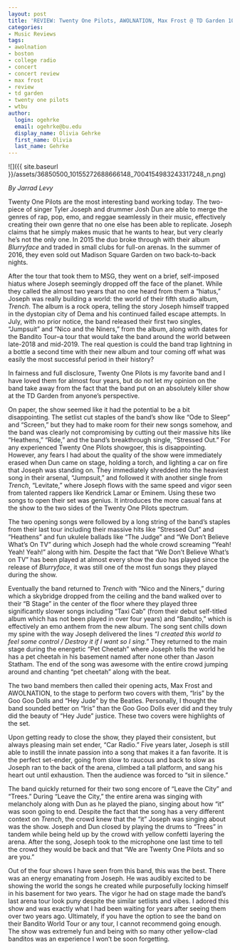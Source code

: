 ```yaml
---
layout: post
title: 'REVIEW: Twenty One Pilots, AWOLNATION, Max Frost @ TD Garden 10/26'
categories:
- Music Reviews
tags:
- awolnation
- boston
- college radio
- concert
- concert review
- max frost
- review
- td garden
- twenty one pilots
- wtbu
author:
  login: ogehrke
  email: ogehrke@bu.edu
  display_name: Olivia Gehrke
  first_name: Olivia
  last_name: Gehrke
---
```

![]({{ site.baseurl }}/assets/36850500_10155272688666148_7004154983243317248_n.png)

_By Jarrad Levy_

Twenty One Pilots are the most interesting band working today. The two-piece of singer Tyler Joseph and drummer Josh Dun are able to merge the genres of rap, pop, emo, and reggae seamlessly in their music, effectively creating their own genre that no one else has been able to replicate. Joseph claims that he simply makes music that he wants to hear, but very clearly he’s not the only one. In 2015 the duo broke through with their album _Blurryface_ and traded in small clubs for full-on arenas. In the summer of 2016, they even sold out Madison Square Garden on two back-to-back nights.

After the tour that took them to MSG, they went on a brief, self-imposed hiatus where Joseph seemingly dropped off the face of the planet. While they called the almost two years that no one heard from them a “hiatus,” Joseph was really building a world: the world of their fifth studio album, _Trench_. The album is a rock opera, telling the story Joseph himself trapped in the dystopian city of Dema and his continued failed escape attempts. In July, with no prior notice, the band released their first two singles, “Jumpsuit” and “Nico and the Niners,” from the album, along with dates for the Bandito Tour–a tour that would take the band around the world between late-2018 and mid-2019. The real question is could the band trap lightning in a bottle a second time with their new album and tour coming off what was easily the most successful period in their history?

In fairness and full disclosure, Twenty One Pilots is my favorite band and I have loved them for almost four years, but do not let my opinion on the band take away from the fact that the band put on an absolutely killer show at the TD Garden from anyone’s perspective.

On paper, the show seemed like it had the potential to be a bit disappointing. The setlist cut staples of the band’s show like “Ode to Sleep” and “Screen,” but they had to make room for their new songs somehow, and the band was clearly not compromising by cutting out their massive hits like “Heathens,” “Ride,” and the band’s breakthrough single, “Stressed Out.” For any experienced Twenty One Pilots showgoer, this is disappointing. However, any fears I had about the quality of the show were immediately erased when Dun came on stage, holding a torch, and lighting a car on fire that Joseph was standing on. They immediately shredded into the heaviest song in their arsenal, “Jumpsuit,” and followed it with another single from _Trench_, “Levitate,” where Joseph flows with the same speed and vigor seen from talented rappers like Kendrick Lamar or Eminem. Using these two songs to open their set was genius. It introduces the more casual fans at the show to the two sides of the Twenty One Pilots spectrum.

The two opening songs were followed by a long string of the band’s staples from their last tour including their massive hits like “Stressed Out” and “Heathens” and fun ukulele ballads like “The Judge” and “We Don’t Believe What’s On TV” during which Joseph had the whole crowd screaming “Yeah! Yeah! Yeah!” along with him. Despite the fact that “We Don’t Believe What’s on TV” has been played at almost every show the duo has played since the release of _Blurryface_, it was still one of the most fun songs they played during the show.

Eventually the band returned to _Trench_ with “Nico and the Niners,” during which a skybridge dropped from the ceiling and the band walked over to their “B Stage” in the center of the floor where they played three significantly slower songs including “Taxi Cab” (from their debut self-titled album which has not been played in over four years) and “Bandito,” which is effectively an emo anthem from the new album. The song sent chills down my spine with the way Joseph delivered the lines _“I created this world to feel some control / Destroy it if I want so I sing.”_ They returned to the main stage during the energetic “Pet Cheetah” where Joseph tells the world he has a pet cheetah in his basement named after none other than Jason Statham. The end of the song was awesome with the entire crowd jumping around and chanting “pet cheetah” along with the beat.

The two band members then called their opening acts, Max Frost and AWOLNATION, to the stage to perform two covers with them, “Iris” by the Goo Goo Dolls and “Hey Jude” by the Beatles. Personally, I thought the band sounded better on “Iris” than the Goo Goo Dolls ever did and they truly did the beauty of “Hey Jude” justice. These two covers were highlights of the set.

Upon getting ready to close the show, they played their consistent, but always pleasing main set ender, “Car Radio.” Five years later, Joseph is still able to instill the innate passion into a song that makes it a fan favorite. It is the perfect set-ender, going from slow to raucous and back to slow as Joseph ran to the back of the arena, climbed a tall platform, and sang his heart out until exhaustion. Then the audience was forced to “sit in silence.”

The band quickly returned for their two song encore of “Leave the City” and “Trees.” During “Leave the City,” the entire arena was singing with melancholy along with Dun as he played the piano, singing about how “it” was soon going to end. Despite the fact that the song has a very different context on _Trench_, the crowd knew that the “it” Joseph was singing about was the show. Joseph and Dun closed by playing the drums to “Trees” in tandem while being held up by the crowd with yellow confetti layering the arena. After the song, Joseph took to the microphone one last time to tell the crowd they would be back and that “We are Twenty One Pilots and so are you.”

Out of the four shows I have seen from this band, this was the best. There was an energy emanating from Joseph. He was audibly excited to be showing the world the songs he created while purposefully locking himself in his basement for two years. The vigor he had on stage made the band’s last arena tour look puny despite the similar setlists and vibes. I adored this show and was exactly what I had been waiting for years after seeing them over two years ago. Ultimately, if you have the option to see the band on their Bandito World Tour or any tour, I cannot recommend going enough. The show was extremely fun and being with so many other yellow-clad banditos was an experience I won’t be soon forgetting.